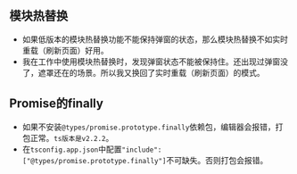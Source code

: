 ## 模块热替换
* 如果低版本的模块热替换功能不能保持弹窗的状态，那么模块热替换不如实时重载（刷新页面）好用。
* 我在工作中使用模块热替换时，发现弹窗状态不能被保持住。还出现过弹窗没了，遮罩还在的场景。所以我又换回了实时重载（刷新页面）的模式。

## Promise的finally
* 如果不安装`@types/promise.prototype.finally`依赖包，编辑器会报错，打包正常。`ts版本是v2.2.2`。
* 在`tsconfig.app.json`中配置`"include": ["@types/promise.prototype.finally"]`不可缺失。否则打包会报错。
